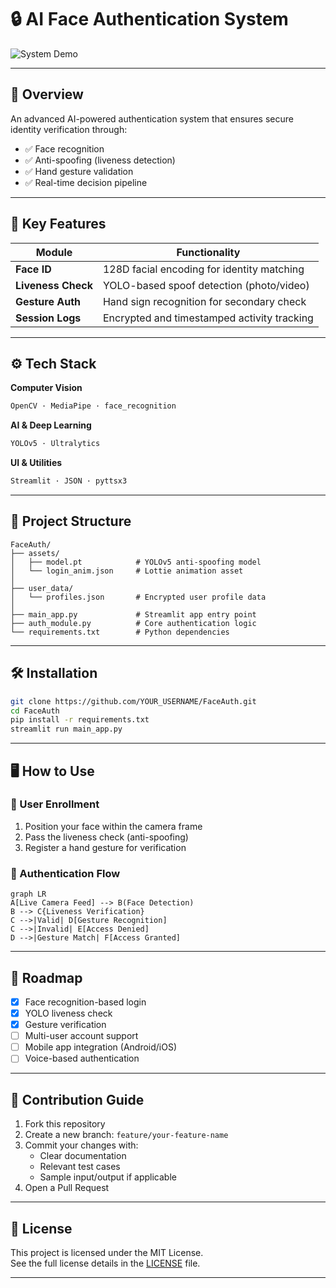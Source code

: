 # 🔒 AI Face Authentication System

![System Demo](https://www.bing.com/th/id/OGC.70ce94cc2a1ba1840824f847083eb506?pid=1.7&rurl=https%3a%2f%2fcdn.dribbble.com%2fusers%2f1637182%2fscreenshots%2f4904044%2fmedia%2f9521d26934e59e64c3f5efe711fb6f10.gif&ehk=EarpONZMtxg2YuTfqrCpvatq4xz1dy3R4MWbgzCKTGU%3d)

---

## 📌 Overview

An advanced AI-powered authentication system that ensures secure identity verification through:

- ✅ Face recognition  
- ✅ Anti-spoofing (liveness detection)  
- ✅ Hand gesture validation  
- ✅ Real-time decision pipeline  

---

## 🎯 Key Features

| Module           | Functionality                                |
|------------------|----------------------------------------------|
| **Face ID**       | 128D facial encoding for identity matching   |
| **Liveness Check**| YOLO-based spoof detection (photo/video)     |
| **Gesture Auth**  | Hand sign recognition for secondary check    |
| **Session Logs**  | Encrypted and timestamped activity tracking  |

---

## ⚙️ Tech Stack

**Computer Vision**  
```python
OpenCV · MediaPipe · face_recognition
```

**AI & Deep Learning**  
```python
YOLOv5 · Ultralytics
```

**UI & Utilities**  
```python
Streamlit · JSON · pyttsx3
```

---

## 📁 Project Structure

```
FaceAuth/
├── assets/
│   ├── model.pt            # YOLOv5 anti-spoofing model
│   └── login_anim.json     # Lottie animation asset
│
├── user_data/
│   └── profiles.json       # Encrypted user profile data
│
├── main_app.py             # Streamlit app entry point
├── auth_module.py          # Core authentication logic
└── requirements.txt        # Python dependencies
```

---

## 🛠️ Installation

```bash
git clone https://github.com/YOUR_USERNAME/FaceAuth.git
cd FaceAuth
pip install -r requirements.txt
streamlit run main_app.py
```

---

## 🖥️ How to Use

### 🔐 User Enrollment

1. Position your face within the camera frame  
2. Pass the liveness check (anti-spoofing)  
3. Register a hand gesture for verification  

### 🔄 Authentication Flow

```mermaid
graph LR
A[Live Camera Feed] --> B(Face Detection)
B --> C{Liveness Verification}
C -->|Valid| D[Gesture Recognition]
C -->|Invalid| E[Access Denied]
D -->|Gesture Match| F[Access Granted]
```

---

## 🚀 Roadmap

- [x] Face recognition-based login  
- [x] YOLO liveness check  
- [x] Gesture verification  
- [ ] Multi-user account support  
- [ ] Mobile app integration (Android/iOS)  
- [ ] Voice-based authentication  

---

## 🤝 Contribution Guide

1. Fork this repository  
2. Create a new branch: `feature/your-feature-name`  
3. Commit your changes with:  
   - Clear documentation  
   - Relevant test cases  
   - Sample input/output if applicable  
4. Open a Pull Request  

---

## 📄 License

This project is licensed under the MIT License.  
See the full license details in the [LICENSE](LICENSE) file.

---


